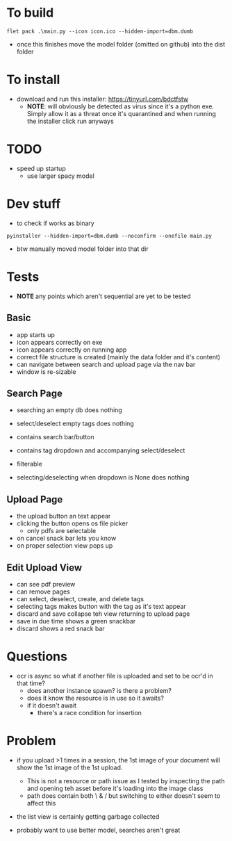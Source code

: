 # To build

```
flet pack .\main.py --icon icon.ico --hidden-import=dbm.dumb
```
- once this finishes move the model folder (omitted on github) into the dist folder

# To install
<!-- need to update link when new version compiles -->
- download and run this installer: https://tinyurl.com/bdctfstw
    - **NOTE**: will obviously be detected as virus since it's a python exe. Simply allow it as a threat once it's quarantined and when running the installer click run anyways

# TODO
- speed up startup
    - use larger spacy model

# Dev stuff
- to check if works as binary
```
pyinstaller --hidden-import=dbm.dumb --noconfirm --onefile main.py
```
- btw manually moved model folder into that dir

# Tests
- **NOTE** any points which aren't sequential are yet to be tested

## Basic
- app starts up
- icon appears correctly on exe
- icon appears correctly on running app
- correct file structure is created (mainly the data folder and it's content)
- can navigate between search and upload page via the nav bar
- window is re-sizable

## Search Page
- searching an empty db does nothing
- select/deselect empty tags does nothing
- contains search bar/button
- contains tag dropdown and accompanying select/deselect

- filterable
- selecting/deselecting when dropdown is None does nothing

## Upload Page
- the upload button an text appear
- clicking the button opens os file picker
    - only pdfs are selectable
- on cancel snack bar lets you know
- on proper selection view pops up

## Edit Upload View
- can see pdf preview
- can remove pages
- can select, deselect, create, and delete tags
- selecting tags makes button with the tag as it's text appear
- discard and save collapse teh view returning to upload page
- save in due time shows a green snackbar
- discard shows a red snack bar

# Questions
- ocr is async so what if another file is uploaded and set to be ocr'd in that time?
    - does another instance spawn? is there a problem?
    - does it know the resource is in use so it awaits?
    - if it doesn't await
        - there's a race condition for insertion

<!-- i have a function that setups up the layout for a page in my app. One element in the layout is the save button whose callback does some io then calls an async function that uses a model. The result if the async function is used to insert into a database. To be clear everything is syncronous except for the async function my callback uses. It's this way because teh model may take time to give a result but the user doesn't need to know that and have a slow experience. But since this allows the user to continue using the app, what happens if they click the save button again before teh model is finished or the database is written to? Does it wait for the resources or do i have a race condition? -->

# Problem
- if you upload >1 times in a session, the 1st image of your document will show the 1st image of the 1st upload.
    - This is not a resource or path issue as I tested by inspecting the path and opening teh asset before it's loading into the image class
    - path does contain both \\ & / but switching to either doesn't seem to affect this
- the list view is certainly getting garbage collected

- probably want to use better model, searches aren't great
